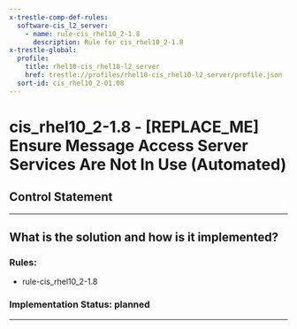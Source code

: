 ```yaml
---
x-trestle-comp-def-rules:
  software-cis_l2_server:
    - name: rule-cis_rhel10_2-1.8
      description: Rule for cis_rhel10_2-1.8
x-trestle-global:
  profile:
    title: rhel10-cis_rhel10-l2_server
    href: trestle://profiles/rhel10-cis_rhel10-l2_server/profile.json
  sort-id: cis_rhel10_2-01.08
---
```


# cis_rhel10_2-1.8 - \[REPLACE_ME\] Ensure Message Access Server Services Are Not In Use (Automated)

## Control Statement

______________________________________________________________________

## What is the solution and how is it implemented?

<!-- For implementation status enter one of: implemented, partial, planned, alternative, not-applicable -->

<!-- Note that the list of rules under ### Rules: is read-only and changes will not be captured after assembly to JSON -->

<!-- Add control implementation description here for control: cis_rhel10_2-1.8 -->

### Rules:

  - rule-cis_rhel10_2-1.8

### Implementation Status: planned

______________________________________________________________________
